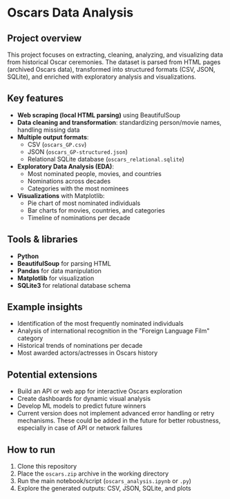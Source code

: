 # Oscars Data Analysis

## Project overview
This project focuses on extracting, cleaning, analyzing, and visualizing data from historical Oscar ceremonies. The dataset is parsed from HTML pages (archived Oscars data), transformed into structured formats (CSV, JSON, SQLite), and enriched with exploratory analysis and visualizations.

## Key features
- **Web scraping (local HTML parsing)** using BeautifulSoup
- **Data cleaning and transformation**: standardizing person/movie names, handling missing data
- **Multiple output formats**:
  - CSV (`oscars_GP.csv`)
  - JSON (`oscars_GP-structured.json`)
  - Relational SQLite database (`oscars_relational.sqlite`)
- **Exploratory Data Analysis (EDA)**:
  - Most nominated people, movies, and countries
  - Nominations across decades
  - Categories with the most nominees
- **Visualizations** with Matplotlib:
  - Pie chart of most nominated individuals
  - Bar charts for movies, countries, and categories
  - Timeline of nominations per decade

## Tools & libraries
- **Python**
- **BeautifulSoup** for parsing HTML
- **Pandas** for data manipulation
- **Matplotlib** for visualization
- **SQLite3** for relational database schema

## Example insights
- Identification of the most frequently nominated individuals
- Analysis of international recognition in the "Foreign Language Film" category
- Historical trends of nominations per decade
- Most awarded actors/actresses in Oscars history

## Potential extensions
- Build an API or web app for interactive Oscars exploration
- Create dashboards for dynamic visual analysis
- Develop ML models to predict future winners
- Current version does not implement advanced error handling or retry mechanisms. These could be added in the future for better robustness, especially in case of API or network failures

## How to run
1. Clone this repository
2. Place the `oscars.zip` archive in the working directory
3. Run the main notebook/script (`oscars_analysis.ipynb` or `.py`)
4. Explore the generated outputs: CSV, JSON, SQLite, and plots
